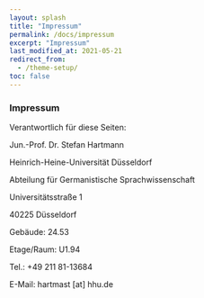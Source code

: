```yaml
---
layout: splash
title: "Impressum"
permalink: /docs/impressum
excerpt: "Impressum"
last_modified_at: 2021-05-21
redirect_from:
  - /theme-setup/
toc: false
---
```


### Impressum

Verantwortlich für diese Seiten:

Jun.-Prof. Dr. Stefan Hartmann

Heinrich-Heine-Universität Düsseldorf

Abteilung für Germanistische Sprachwissenschaft

Universitätsstraße 1

40225 Düsseldorf

Gebäude: 24.53

Etage/Raum: U1.94

Tel.: +49 211 81-13684

E-Mail: hartmast [at] hhu.de